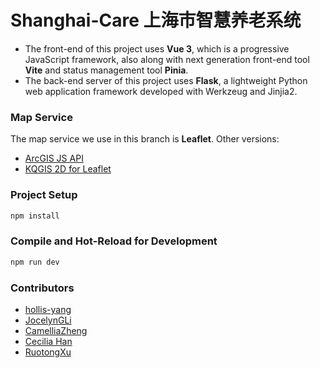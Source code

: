 #  Shanghai-Care 上海市智慧养老系统

- The front-end of this project uses **Vue 3**, which is a progressive JavaScript framework, also along with next generation front-end tool **Vite** and status management tool **Pinia**.
- The back-end server of this project uses **Flask**, a lightweight Python web application framework developed with Werkzeug and Jinjia2.

### Map Service

The map service we use in this branch is **Leaflet**.
Other versions:
- [ArcGIS JS API](https://github.com/hollis-yang/Shanghai-Care/tree/arcgis-js-api)
- [KQGIS 2D for Leaflet](https://github.com/hollis-yang/Shanghai-Care/tree/kqgis)

### Project Setup

```sh
npm install
```

### Compile and Hot-Reload for Development

```sh
npm run dev
```

### Contributors

- [hollis-yang](https://github.com/hollis-yang)
- [JocelynGLi](https://github.com/JocelynGLi)
- [CamelliaZheng](https://github.com/CamelliaZheng)
- [Cecilia Han](https://github.com/Ceciliahzl)
- [RuotongXu](https://github.com/RuotongXu)
